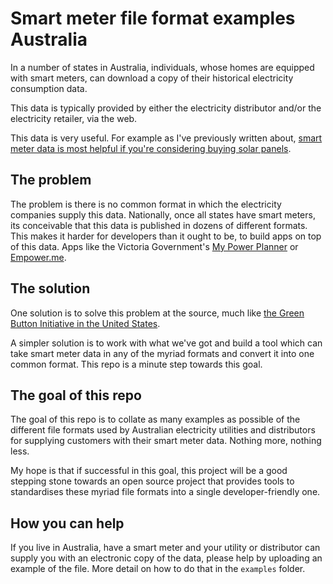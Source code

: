 # Smart meter file format examples Australia
In a number of states in Australia, individuals, whose homes are equipped with smart meters, can download a copy of their historical electricity consumption data.

This data is typically provided by either the electricity distributor and/or the electricity retailer, via the web.

This data is very useful. For example as I've previously written about, [smart meter data is most helpful if you're considering buying solar panels](http://what.agreenidea.org/post/96779193636/9-tips-on-going-solar-australia).

## The problem
The problem is there is no common format in which the electricity companies supply this data. Nationally, once all states have smart meters, its conceivable that this data is published in dozens of different formats.
This makes it harder for developers than it ought to be, to build apps on top of this data. Apps like the Victoria Government's [My Power Planner](https://mpp.switchon.vic.gov.au/) or [Empower.me](http://empowerme.org.au/visualise.html).

## The solution
One solution is to solve this problem at the source, much like [the Green Button Initiative in the United States](http://what.agreenidea.org/post/28757165630/smartmetersopendata).

A simpler solution is to work with what we've got and build a tool which can take smart meter data in any of the myriad formats and convert it into one common format.  This repo is a minute step towards this goal. 

## The goal of this repo
The goal of this repo is to collate as many examples as possible of the different file formats used by Australian electricity utilities and distributors for supplying customers with their smart meter data.  Nothing more, nothing less.

My hope is that if successful in this goal, this project will be a good stepping stone towards an open source project that provides tools to standardises these myriad file formats into a single developer-friendly one.

## How you can help 
If you live in Australia, have a smart meter and your utility or distributor can supply you with an electronic copy of the data, please help by uploading an example of the file.  More detail on how to do that in the `examples` folder.
